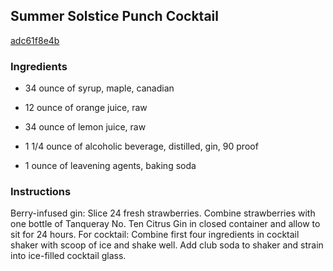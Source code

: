 ## Summer Solstice Punch Cocktail

[adc61f8e4b](http://www.food.com/recipe/summer-solstice-punch-cocktail-516832)

### Ingredients

 - 34 ounce of syrup, maple, canadian

 - 12 ounce of orange juice, raw

 - 34 ounce of lemon juice, raw

 - 1 1/4 ounce of alcoholic beverage, distilled, gin, 90 proof

 - 1 ounce of leavening agents, baking soda

### Instructions

Berry-infused gin: Slice 24 fresh strawberries. Combine strawberries with one bottle of Tanqueray No. Ten Citrus Gin in closed container and allow to sit for 24 hours. For cocktail: Combine first four ingredients in cocktail shaker with scoop of ice and shake well. Add club soda to shaker and strain into ice-filled cocktail glass.